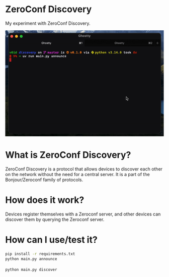# ZeroConf Discovery

My experiment with ZeroConf Discovery.

![ZeroConf Discovery](./demo.gif)

# What is ZeroConf Discovery?

ZeroConf Discovery is a protocol that allows devices to discover each other on the network without the need for a central server. It is a part of the Bonjour/Zeroconf family of protocols.

# How does it work?

Devices register themselves with a Zeroconf server, and other devices can discover them by querying the Zeroconf server.

# How can I use/test it?

```bash
pip install -r requirements.txt
python main.py announce

python main.py discover
```



